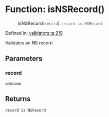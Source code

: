 # Function: isNSRecord()

> **isNSRecord**(`record`): `record is NSRecord`

Defined in: [validators.ts:219](https://github.com/Nick2bad4u/dnsValidator/blob/main/src/validators.ts#L219)

Validates an NS record

## Parameters

### record

`unknown`

## Returns

`record is NSRecord`
